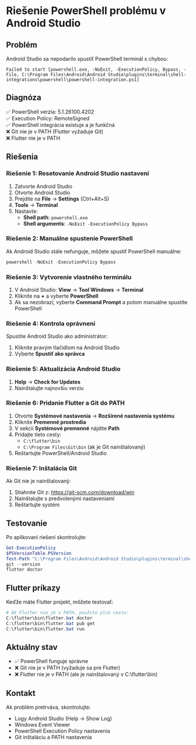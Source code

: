 # Riešenie PowerShell problému v Android Studio

## Problém
Android Studio sa nepodarilo spustiť PowerShell terminál s chybou:
```
Failed to start [powershell.exe, -NoExit, -ExecutionPolicy, Bypass, -File, C:\Program Files\Android\Android Studio\plugins\terminal\shell-integrations\powershell\powershell-integration.ps1]
```

## Diagnóza
✅ PowerShell verzia: 5.1.26100.4202  
✅ Execution Policy: RemoteSigned  
✅ PowerShell integrácia existuje a je funkčná  
❌ Git nie je v PATH (Flutter vyžaduje Git)  
❌ Flutter nie je v PATH  

## Riešenia

### Riešenie 1: Resetovanie Android Studio nastavení
1. Zatvorte Android Studio
2. Otvorte Android Studio
3. Prejdite na **File** → **Settings** (Ctrl+Alt+S)
4. **Tools** → **Terminal**
5. Nastavte:
   - **Shell path**: `powershell.exe`
   - **Shell arguments**: `-NoExit -ExecutionPolicy Bypass`

### Riešenie 2: Manuálne spustenie PowerShell
Ak Android Studio stále nefunguje, môžete spustiť PowerShell manuálne:
```powershell
powershell -NoExit -ExecutionPolicy Bypass
```

### Riešenie 3: Vytvorenie vlastného terminálu
1. V Android Studio: **View** → **Tool Windows** → **Terminal**
2. Kliknite na **+** a vyberte **PowerShell**
3. Ak sa nezobrazí, vyberte **Command Prompt** a potom manuálne spustite PowerShell

### Riešenie 4: Kontrola oprávnení
Spustite Android Studio ako administrátor:
1. Kliknite pravým tlačidlom na Android Studio
2. Vyberte **Spustiť ako správca**

### Riešenie 5: Aktualizácia Android Studio
1. **Help** → **Check for Updates**
2. Nainštalujte najnovšiu verziu

### Riešenie 6: Pridanie Flutter a Git do PATH
1. Otvorte **Systémové nastavenia** → **Rozšírené nastavenia systému**
2. Kliknite **Premenné prostredia**
3. V sekcii **Systémové premenné** nájdite **Path**
4. Pridajte tieto cesty:
   - `C:\flutter\bin`
   - `C:\Program Files\Git\bin` (ak je Git nainštalovaný)
5. Reštartujte PowerShell/Android Studio

### Riešenie 7: Inštalácia Git
Ak Git nie je nainštalovaný:
1. Stiahnite Git z: https://git-scm.com/download/win
2. Nainštalujte s predvolenými nastaveniami
3. Reštartujte systém

## Testovanie
Po aplikovaní riešení skontrolujte:
```powershell
Get-ExecutionPolicy
$PSVersionTable.PSVersion
Test-Path "C:\Program Files\Android\Android Studio\plugins\terminal\shell-integrations\powershell\powershell-integration.ps1"
git --version
flutter doctor
```

## Flutter príkazy
Keďže máte Flutter projekt, môžete testovať:
```powershell
# Ak Flutter nie je v PATH, použite plnú cestu:
C:\flutter\bin\flutter.bat doctor
C:\flutter\bin\flutter.bat pub get
C:\flutter\bin\flutter.bat run
```

## Aktuálny stav
- ✅ PowerShell funguje správne
- ❌ Git nie je v PATH (vyžaduje sa pre Flutter)
- ❌ Flutter nie je v PATH (ale je nainštalovaný v C:\flutter\bin\)

## Kontakt
Ak problém pretrváva, skontrolujte:
- Logy Android Studio (Help → Show Log)
- Windows Event Viewer
- PowerShell Execution Policy nastavenia
- Git inštaláciu a PATH nastavenia 